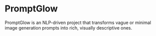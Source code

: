 # PromptGlow
PromptGlow is an NLP-driven project that transforms vague or minimal image generation prompts into rich, visually descriptive ones.
